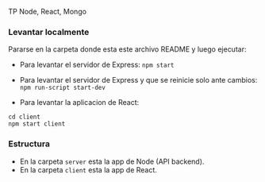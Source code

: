TP Node, React, Mongo

### Levantar localmente

Pararse en la carpeta donde esta este archivo README y luego ejecutar:

- Para levantar el servidor de Express: `npm start`
- Para levantar el servidor de Express y que se reinicie solo ante cambios: `npm run-script start-dev`

- Para levantar la aplicacion de React:

```
cd client
npm start client
```

### Estructura

- En la carpeta `server` esta la app de Node (API backend).
- En la carpeta `client` esta la app de React.

